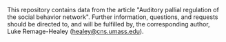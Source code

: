 This repository contains data from the article "Auditory pallial regulation of the social behavior network". Further information, questions, and requests should be directed to, and will be fulfilled by, the corresponding author, Luke Remage-Healey (healey@cns.umass.edu).
